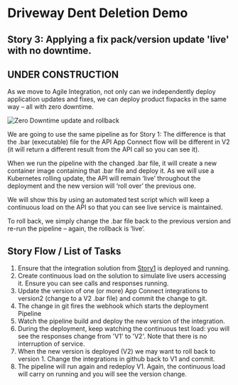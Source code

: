 # Driveway Dent Deletion Demo
## Story 3: Applying a fix pack/version update 'live' with no downtime.
## UNDER CONSTRUCTION

As we move to Agile Integration, not only can we independently deploy application updates and fixes, we can deploy product fixpacks in the same way – all with zero downtime.

![Zero Downtime update and rollback](images/DDDZeroDowntimeUpdateAndRollback.png)

We are going to use the same pipeline as for Story 1: The difference is that the .bar (executable) file for the API App Connect flow will be different in V2 (it will return a different result from the API call so you can see it).

When we run the pipeline with the changed .bar file, it will create a new container image containing that .bar file and deploy it. As we will use a Kubernetes rolling update, the API will remain ‘live’ throughout the deployment and the new version will ‘roll over’ the previous one.

We will show this by using an automated test script which will keep a continuous load on the API so that you can see live service is maintained.

To roll back, we simply change the .bar file back to the previous version and re-run the pipeline – again, the rollback is ‘live’.

## Story Flow / List of Tasks
1. Ensure that the integration solution from [Story1](../story1/README.md) is deployed and running.
1. Create continuous load on the solution to simulate live users accessing it. Ensure you can see calls and responses running.
1. Update the version of one (or more) App Connect integrations to version2 (change to a V2 .bar file) and commit the change to git.
1. The change in git fires the webhook which starts the deployment Pipeline
1. Watch the pipeline build and deploy the new version of the integration.
1. During the deployment, keep watching the continuous test load: you will see the responses change from 'V1' to 'V2'. Note that there is no interruption of service.
1. When the new version is deployed (V2) we may want to roll back to version 1. Change the integrations in github back to V1 and commit.
1. The pipeline will run again and redeploy V1. Again, the continuous load will carry on running and you will see the version change.
